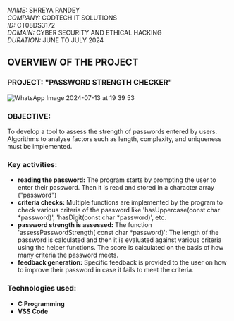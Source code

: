*NAME:* SHREYA PANDEY\
*COMPANY:* CODTECH IT SOLUTIONS\
*ID:* CT08DS3172\
*DOMAIN:* CYBER SECURITY AND ETHICAL HACKING\
*DURATION:* JUNE TO JULY 2024



## OVERVIEW OF THE PROJECT

### PROJECT: "PASSWORD STRENGTH CHECKER"
![WhatsApp Image 2024-07-13 at 19 39 53](https://github.com/user-attachments/assets/07ad119e-d0b2-4e4d-9594-29f5f634ce10)


### OBJECTIVE: 
To develop a tool to assess the strength of passwords entered by users. Algorithms to analyse factors such as length, complexity, and uniqueness must be implemented.


### Key activities:
- **reading the password:** The program starts by prompting the user to enter their password. Then it is read and stored in a character array ("password")
- **criteria checks:** Multiple functions are implemented by the program to check various criteria of the password like 'hasUppercase(const char *password)', 'hasDigit(const char *password)', etc.
- **password strength is assessed:** The function 'assessPasswordStrength( const char *password)': The length of the password is calculated and then it is evaluated against various criteria using the helper functions. The score is calculated on the basis of how many criteria the password meets.
- **feedback generation:** Specific feedback is provided to the user on how to improve their password in case it fails to meet the criteria.



### Technologies used: 
- **C Programming**
- **VSS Code**

